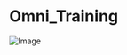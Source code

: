 # Omni_Training
![Image](https://github.com/ConatusForever/Omni-Training/blob/main/omni-logo.png?raw=true)

